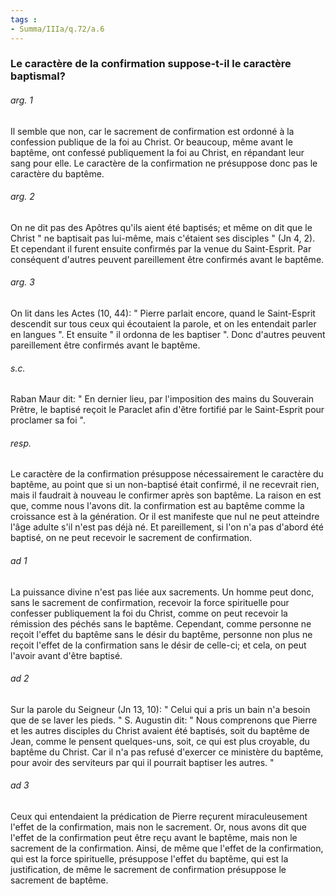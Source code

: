 ```yaml
---
tags : 
- Summa/IIIa/q.72/a.6
---
```


### Le caractère de la confirmation suppose-t-il le caractère baptismal?

###### arg. 1
Il semble que non, car le sacrement de confirmation est ordonné à la confession publique de la foi au Christ. Or beaucoup, même avant le baptême, ont confessé publiquement la foi au Christ, en répandant leur sang pour elle. Le caractère de la confirmation ne présuppose donc pas le caractère du baptême. 

###### arg. 2
On ne dit pas des Apôtres qu'ils aient été baptisés; et même on dit que le Christ " ne baptisait pas lui-même, mais c'étaient ses disciples " (Jn 4, 2). Et cependant il furent ensuite confirmés par la venue du Saint-Esprit. Par conséquent d'autres peuvent pareillement être confirmés avant le baptême. 

###### arg. 3
On lit dans les Actes (10, 44): " Pierre parlait encore, quand le Saint-Esprit descendit sur tous ceux qui écoutaient la parole, et on les entendait parler en langues ". Et ensuite " il ordonna de les baptiser ". Donc d'autres peuvent pareillement être confirmés avant le baptême. 

###### s.c.
Raban Maur dit: " En dernier lieu, par l'imposition des mains du Souverain Prêtre, le baptisé reçoit le Paraclet afin d'être fortifié par le Saint-Esprit pour proclamer sa foi ". 

###### resp.
Le caractère de la confirmation présuppose nécessairement le caractère du baptême, au point que si un non-baptisé était confirmé, il ne recevrait rien, mais il faudrait à nouveau le confirmer après son baptême. La raison en est que, comme nous l'avons dit. la confirmation est au baptême comme la croissance est à la génération. Or il est manifeste que nul ne peut atteindre l'âge adulte s'il n'est pas déjà né. Et pareillement, si l'on n'a pas d'abord été baptisé, on ne peut recevoir le sacrement de confirmation. 

###### ad 1
La puissance divine n'est pas liée aux sacrements. Un homme peut donc, sans le sacrement de confirmation, recevoir la force spirituelle pour confesser publiquement la foi du Christ, comme on peut recevoir la rémission des péchés sans le baptême. Cependant, comme personne ne reçoit l'effet du baptême sans le désir du baptême, personne non plus ne reçoit l'effet de la confirmation sans le désir de celle-ci; et cela, on peut l'avoir avant d'être baptisé. 

###### ad 2
Sur la parole du Seigneur (Jn 13, 10): " Celui qui a pris un bain n'a besoin que de se laver les pieds. " S. Augustin dit: " Nous comprenons que Pierre et les autres disciples du Christ avaient été baptisés, soit du baptême de Jean, comme le pensent quelques-uns, soit, ce qui est plus croyable, du baptême du Christ. Car il n'a pas refusé d'exercer ce ministère du baptême, pour avoir des serviteurs par qui il pourrait baptiser les autres. " 

###### ad 3
Ceux qui entendaient la prédication de Pierre reçurent miraculeusement l'effet de la confirmation, mais non le sacrement. Or, nous avons dit que l'effet de la confirmation peut être reçu avant le baptême, mais non le sacrement de la confirmation. Ainsi, de même que l'effet de la confirmation, qui est la force spirituelle, présuppose l'effet du baptême, qui est la justification, de même le sacrement de confirmation présuppose le sacrement de baptême. 

